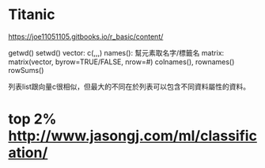 # Titanic

https://joe11051105.gitbooks.io/r_basic/content/

getwd()
setwd()
vector: c(,,,)
names(): 幫元素取名字/標籤名
matrix: matrix(vector, byrow=TRUE/FALSE, nrow=#)
colnames(), rownames()
rowSums()

列表list跟向量c很相似，但最大的不同在於列表可以包含不同資料屬性的資料。

# top 2% http://www.jasongj.com/ml/classification/
